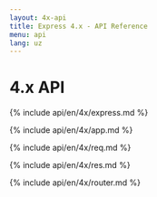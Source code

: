 ```yaml
---
layout: 4x-api
title: Express 4.x - API Reference
menu: api
lang: uz
---
```

<div id="api-doc" markdown="1">

  <h1>4.x API</h1>

  <a id='express' class='h2'></a>
  {% include api/en/4x/express.md %}

  <a id='application' class='h2'></a>
  {% include api/en/4x/app.md %}

  <a id='request' class='h2'></a>
  {% include api/en/4x/req.md %}

  <a id='response' class='h2'></a>
  {% include api/en/4x/res.md %}

  <a id='router' class='h2'></a>
  {% include api/en/4x/router.md %}

</div>
